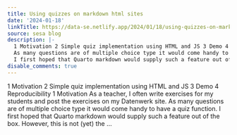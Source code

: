 ```yaml
---
title: Using quizzes on markdown html sites
date: '2024-01-18'
linkTitle: https://data-se.netlify.app/2024/01/18/using-quizzes-on-markdown-html-sites/
source: sesa blog
description: |-
  1 Motivation 2 Simple quiz implementation using HTML and JS 3 Demo 4 Reproducibility 1 Motivation As a teacher, I often write exercises for my students and post the exercises on my Datenwerk site.
  As many questions are of multiple choice type it would come handy to have a quiz function.
  I first hoped that Quarto markdown would supply such a feature out of the box. However, this is not (yet) the ...
disable_comments: true
---
```

1 Motivation 2 Simple quiz implementation using HTML and JS 3 Demo 4 Reproducibility 1 Motivation As a teacher, I often write exercises for my students and post the exercises on my Datenwerk site.
As many questions are of multiple choice type it would come handy to have a quiz function.
I first hoped that Quarto markdown would supply such a feature out of the box. However, this is not (yet) the ...
